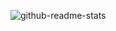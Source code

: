 <!--
**zhaoyunxing92/zhaoyunxing92** is a ✨ _special_ ✨ repository because its `README.md` (this file) appears on your GitHub profile.

Here are some ideas to get you started:

- 🔭 I’m currently working on ...
- 🌱 I’m currently learning ...
- 👯 I’m looking to collaborate on ...
- 🤔 I’m looking for help with ...
- 💬 Ask me about ...
- 📫 How to reach me: ...
- 😄 Pronouns: ...
- ⚡ Fun fact: ...

Pinned
[![dingtalk](https://github-readme-stats.vercel.app/api/pin/?username=zhaoyunxing92&repo=dingtalk&theme=jolly)](https://github.com/zhaoyunxing92/dingtalk) [![spring-boot-learn-box](https://github-readme-stats.vercel.app/api/pin/?username=zhaoyunxing92&repo=spring-boot-learn-box&theme=jolly)](https://github.com/zhaoyunxing92/spring-boot-learn-box)

[![docker-case](https://github-readme-stats.vercel.app/api/pin/?username=zhaoyunxing92&repo=docker-case&theme=jolly)](https://github.com/zhaoyunxing92/docker-case) [![sentinel-dashboard-apollo](https://github-readme-stats.vercel.app/api/pin/?username=zhaoyunxing92&repo=sentinel-dashboard-apollo&theme=jolly)](https://github.com/zhaoyunxing92/sentinel-dashboard-apollo)

[![edu](https://github-readme-stats.vercel.app/api/pin/?username=zhaoyunxing92&repo=edu&theme=jolly)](https://github.com/zhaoyunxing92/edu) [![file-server-mongodb](https://github-readme-stats.vercel.app/api/pin/?username=zhaoyunxing92&repo=file-server-mongodb&theme=jolly)](https://github.com/zhaoyunxing92/file-server-mongodb)
-->

![github-readme-stats](https://github-readme-stats.vercel.app/api?username=zhaoyunxing92&theme=jolly&show_icons=true&count_private=true&include_all_commits=true)




